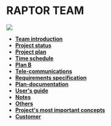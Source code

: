 # RAPTOR TEAM
![](http://fc08.deviantart.net/fs49/f/2009/188/7/5/Gears_of_War_Raptor_Team_Logo_by_Crotale.jpg)


* **[Team introduction](https://github.com/N4SJAMK/IIZP2010G7/wiki/Team-introduction)**
* **[Project status](https://github.com/N4SJAMK/IIZP2010G7/wiki/Project-status)**
* **[Project plan]()**
* **[Time schedule]()**
* **[Plan B]()**
* **[Tele-communications](https://www.flowdock.com/)**
* **[Requirements specification]()**
* **[Plan-documentation]()**
* **[User's guide]()** 
* **[Notes]()**
* **[Others]()**
* **[Project's most important concepts]()**
* **[Customer]()**
